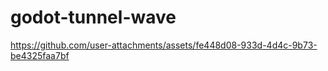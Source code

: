 # godot-tunnel-wave

https://github.com/user-attachments/assets/fe448d08-933d-4d4c-9b73-be4325faa7bf


